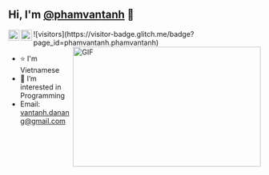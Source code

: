 ## Hi, I'm [@phamvantanh](https://github.com/phamvantanh) 👋
<a href="https://twitter.com/abhisheknaiidu">
  <img align="left" alt="Pham Van Tanh | Facebook" width="22px" src="https://raw.githubusercontent.com/peterthehan/peterthehan/master/assets/facebook.svg" />
</a>
<a href="https://www.linkedin.com/in/phamvantanh/">
  <img align="left" alt="Pham Van Tanh's LinkedIN" width="22px" src="https://raw.githubusercontent.com/peterthehan/peterthehan/master/assets/linkedin.svg" />
</a>
![visitors](https://visitor-badge.glitch.me/badge?page_id=phamvantanh.phamvantanh)
<br />
<img align="right" alt="GIF" src="https://github.com/abhisheknaiidu/abhisheknaiidu/blob/master/code.gif?raw=true" width="375" height="240" />


- ⭐ I'm Vietnamese
- 📖 I’m interested in Programming
- Email: vantanh.danang@gmail.com
